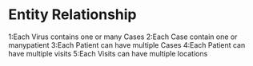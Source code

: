 # Entity Relationship

1:Each Virus contains one or many Cases
2:Each Case contain one or manypatient
3:Each Patient can have multiple Cases
4:Each Patient can have multiple visits
5:Each Visits can have multiple locations